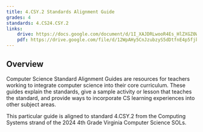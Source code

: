 ```yaml
---
title: 4.CSY.2 Standards Alignment Guide
grades: 4
standards: 4.CS24.CSY.2
links:
    drive: https://docs.google.com/document/d/1I_XAJDRLwooR4Es_HlZXGZ0W48_hg5M5dgYnQmGv8ic/edit?usp=drive_link
    pdf: https://drive.google.com/file/d/12WpAHy5CnJzubzyS5dDtfnE4p5fjkG1w/view?usp=drive_link
---
```


## Overview

Computer Science Standard Alignment Guides are resources for teachers working to integrate computer science into their core curriculum. These guides explain the standards, give a sample activity or lesson that teaches the standard, and provide ways to incorporate CS learning experiences into other subject areas. 

This particular guide is aligned to standard 4.CSY.2 from the Computing Systems strand of the 2024 4th Grade Virginia Computer Science SOLs.